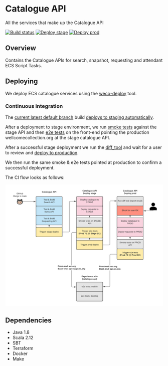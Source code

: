 # Catalogue API

All the services that make up the Catalogue API

[![Build status](https://badge.buildkite.com/1d9006a0f151dd00522ff3ed59a247997016288b6b7ba30efa.svg?branch=main)](https://buildkite.com/wellcomecollection/catalogue-api)
[![Deploy stage](https://img.shields.io/buildkite/41057eb74a0e2c22d2f78c325bfa6b90458b9529b2bb532b85/main.svg?label=deploy%20stage)](https://buildkite.com/wellcomecollection/catalogue-api-deploy-stage)
[![Deploy prod](https://img.shields.io/buildkite/b7212f6ddcd97f0888e7e7c9064648100a66b54df7e00d5f97/main.svg?label=deploy%20prod)](https://buildkite.com/wellcomecollection/catalogue-api-deploy-prod)

## Overview

Contains the Catalogue APIs for search, snapshot, requesting and attendant ECS Script Tasks.

## Deploying

We deploy ECS catalogue services using the [weco-deploy](https://github.com/wellcomecollection/weco-deploy) tool.

### Continuous integration

The [current latest default branch](https://buildkite.com/wellcomecollection/catalogue-api) build [deploys to staging automatically](https://buildkite.com/wellcomecollection/catalogue-api-deploy-stage). 

After a deployment to stage environment, we run [smoke tests](smoke_tests/README.md) against the stage API and then [e2e tests](https://github.com/wellcomecollection/wellcomecollection.org/blob/main/playwright/README.md) on the front-end pointing the production wellcomecollection.org at the stage catalogue API.

After a successful stage deployment we run the [diff_tool](diff_tool/README.md) and wait for a user to review and [deploy to production](https://buildkite.com/wellcomecollection/catalogue-api-deploy-prod).

We then run the same smoke & e2e tests pointed at production to confirm a successful deployment.

The CI flow looks as follows:

![Buildkite pipelines](buildkite_flow.png)

## Dependencies

* Java 1.8
* Scala 2.12
* SBT
* Terraform
* Docker
* Make

